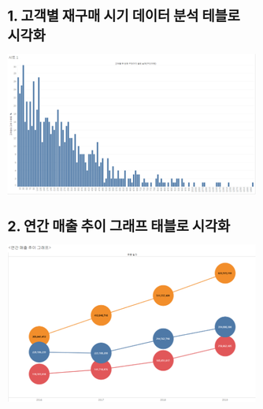 # 1. 고객별 재구매 시기 데이터 분석 테블로 시각화
![히스토그램](https://github.com/CharlieNote/Tableau/blob/main/%ED%83%9C%EB%B8%94%EB%A1%9C1.png)

# 2. 연간 매출 추이 그래프 태블로 시각화
![이중축](https://github.com/CharlieNote/Tableau/blob/main/%EC%97%B0%EA%B0%84%EB%A7%A4%EC%B6%9C%EC%B6%94%EC%9D%B4.png)
